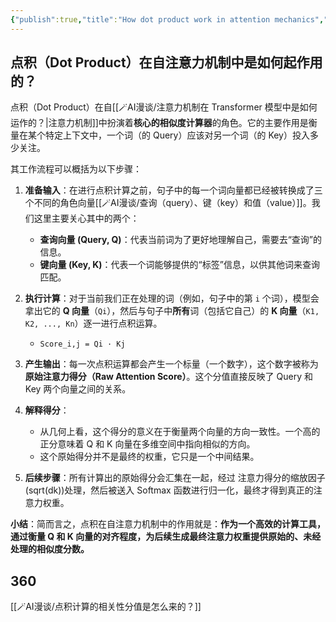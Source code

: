 ```yaml
---
{"publish":true,"title":"How dot product work in attention mechanics","tags":["ZK/PN"],"cssclasses":""}
---
```


## 点积（Dot Product）在自注意力机制中是如何起作用的？

点积（Dot Product）在自[[🪄AI漫谈/注意力机制在 Transformer 模型中是如何运作的？\|注意力机制]]中扮演着**核心的相似度计算器**的角色。它的主要作用是衡量在某个特定上下文中，一个词（的 Query）应该对另一个词（的 Key）投入多少关注。

其工作流程可以概括为以下步骤：

1. **准备输入**：在进行点积计算之前，句子中的每一个词向量都已经被转换成了三个不同的角色向量[[🪄AI漫谈/查询（query）、键（key）和值（value）]]。我们这里主要关心其中的两个：
    
    - **查询向量 (Query, Q)**：代表当前词为了更好地理解自己，需要去“查询”的信息。
    - **键向量 (Key, K)**：代表一个词能够提供的“标签”信息，以供其他词来查询匹配。
2. **执行计算**：对于当前我们正在处理的词（例如，句子中的第 `i` 个词），模型会拿出它的 **Q 向量**（`Qi`），然后与句子中**所有**词（包括它自己）的 **K 向量**（`K1, K2, ..., Kn`）逐一进行点积运算。
    
    - `Score_i,j = Qi · Kj`
3. **产生输出**：每一次点积运算都会产生一个标量（一个数字），这个数字被称为**原始注意力得分（Raw Attention Score）**。这个分值直接反映了 Query 和 Key 两个向量之间的关系。
    
4. **解释得分**：
    
    - 从几何上看，这个得分的意义在于衡量两个向量的方向一致性。一个高的正分意味着 Q 和 K 向量在多维空间中指向相似的方向。
    - 这个原始得分并不是最终的权重，它只是一个中间结果。
5. **后续步骤**：所有计算出的原始得分会汇集在一起，经过 注意力得分的缩放因子 (sqrt(dk))处理，然后被送入 Softmax 函数进行归一化，最终才得到真正的注意力权重。

**小结**：简而言之，点积在自注意力机制中的作用就是：**作为一个高效的计算工具，通过衡量 Q 和 K 向量的对齐程度，为后续生成最终注意力权重提供原始的、未经处理的相似度分数。**
## 360

[[🪄AI漫谈/点积计算的相关性分值是怎么来的？]]

